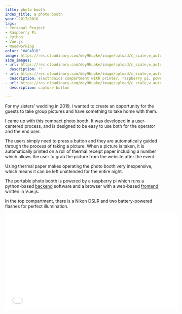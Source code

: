 ```yaml
---
title: photo booth
index_title: a photo booth
year: 2017/2018
tags:
- Personal Project
- Raspberry Pi
- Python
- Vue.js
- Woodworking
color: "#AC4D1D"
image: https://res.cloudinary.com/dey9hupke/image/upload/c_scale,w_auto:100,dpr_auto/v1589825238/imakethings/Photobox_Wedding_bnp7ny.png
side_images:
- url: https://res.cloudinary.com/dey9hupke/image/upload/c_scale,w_auto:100,dpr_auto/v1589825259/imakethings/PhotoboxThumbnail_octghf.jpg
  description: ''
- url: https://res.cloudinary.com/dey9hupke/image/upload/c_scale,w_auto:100,dpr_auto/v1589825330/imakethings/P3310126_phyf6x.jpg
  description: electronics compartment with printer, raspberry pi, power supply, screeen
- url: https://res.cloudinary.com/dey9hupke/image/upload/c_scale,w_auto:100,dpr_auto/v1589825406/imakethings/P3310136_xls087.jpg
  description: capture button

---
```

For my sisters' wedding in 2019, i wanted to create an opportunity for the guests to take group pictures and have something to take home with them.

I came up with this compact photo booth. It was developed in a user-centered process, and is designed to be easy to use both for the operator and the end user.

The users simply need to press a button and they are automatically guided through the process of taking a picture. When a picture is taken, it is automatically printed on a roll of thermal receipt paper including a number which allows the user to grab the picture from the website after the event.

Using thermal paper makes operating the photo booth very inexpensive, which means it can be left unattended for the entire night.

The portable photo booth is powered by a raspberry pi which runs a python-based [backend](https://github.com/chdabre/photobox-backend) software and a browser with a web-based [frontend](https://github.com/chdabre/photobox-frontend) written in Vue.js.

In the top compartment, there is a Nikon DSLR and two battery-powered flashes for perfect illumination.

<iframe width="560" height="315" src="[https://www.youtube.com/embed/Hpzlkna8hzI](https://www.youtube.com/embed/Hpzlkna8hzI "https://www.youtube.com/embed/Hpzlkna8hzI")" frameborder="0" allow="accelerometer; autoplay; encrypted-media; gyroscope; picture-in-picture" allowfullscreen></iframe>